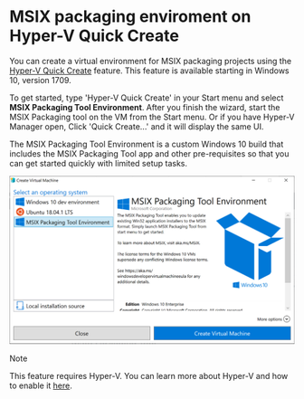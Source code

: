# MSIX packaging enviroment on Hyper-V Quick Create
 
You can create a virtual environment for MSIX packaging projects using the [Hyper-V Quick Create](https://docs.microsoft.com/virtualization/hyper-v-on-windows/quick-start/quick-create-virtual-machine) feature. This feature is available starting in Windows 10, version 1709. 

To get started, type 'Hyper-V Quick Create' in your Start menu and select **MSIX Packaging Tool Environment**. After you finish the wizard, start the MSIX Packaging tool on the VM from the Start menu. Or if you have Hyper-V Manager open, Click 'Quick Create...' and it will display the same UI. 

The MSIX Packaging Tool Environment is a custom Windows 10 build that includes the MSIX Packaging Tool app and other pre-requisites so that you can get started quickly with limited setup tasks. 

![quickCreatepic1](images/quickCreatepic1.png)

> [!NOTE] 
> This feature requires Hyper-V. You can learn more about Hyper-V and how to enable it [here](https://docs.microsoft.com/virtualization/hyper-v-on-windows/quick-start/enable-hyper-v).

